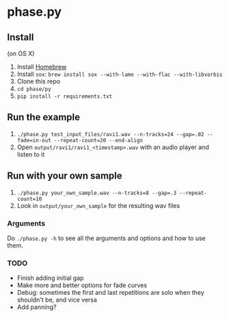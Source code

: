 # phase.py

## Install

(on OS X)

1. Install [Homebrew](https://brew.sh/)
1. Install `sox`: `brew install sox --with-lame --with-flac --with-libvorbis`
1. Clone this repo
1. `cd phase/py`
1. `pip install -r requirements.txt`

## Run the example

1. `./phase.py test_input_files/ravi1.wav --n-tracks=24 --gap=.02 --fade=in-out --repeat-count=20 --end-align`
1. Open `output/ravi1/ravi1_<timestamp>.wav` with an audio player and listen to it

## Run with your own sample

1. `./phase.py your_own_sample.wav --n-tracks=8 --gap=.3 --repeat-count=10`
1. Look in `output/your_own_sample` for the resulting wav files

### Arguments

Do `./phase.py -h` to see all the arguments and options and how to use them.

### TODO

- Finish adding initial gap
- Make more and better options for fade curves
- Debug: sometimes the first and last repetitions are solo when they shouldn't be, and vice versa
- Add panning?
